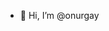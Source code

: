 - 👋 Hi, I’m @onurgay


<!---
onurgay/onurgay is a ✨ special ✨ repository because its `README.md` (this file) appears on your GitHub profile.
You can click the Preview link to take a look at your changes.
--->
